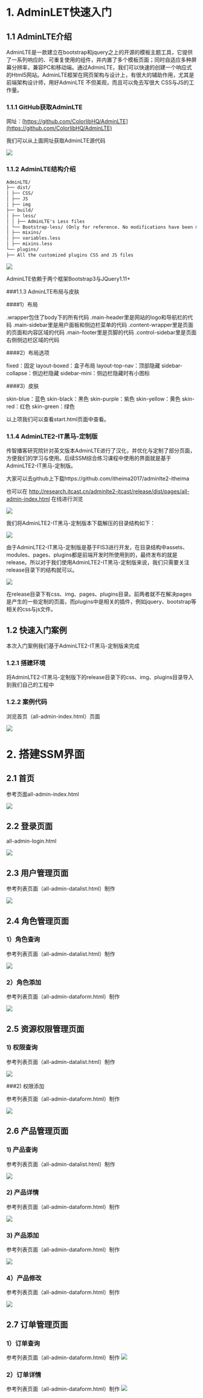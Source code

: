 # 1. AdminLET快速入门

## 1.1 AdminLTE介绍

AdminLTE是一款建立在bootstrap和jquery之上的开源的模板主题工具，它提供了一系列响应的、可重复使用的组件，并内置了多个模板页面；同时自适应多种屏幕分辨率，兼容PC和移动端。通过AdminLTE，我们可以快速的创建一个响应式的Html5网站。AdminLTE框架在网页架构与设计上，有很大的辅助作用，尤其是前端架构设计师，用好AdminLTE 不但美观，而且可以免去写很大
CSS与JS的工作量。

### 1.1.1 GitHub获取AdminLTE

网址：[https://github.com/ColorlibHQ/AdminLTE](https://github.com/ColorlibHQ/AdminLTE)

我们可以从上面网址获取AdminLTE源代码

![](img/adminlet/adminlet1.png)

### 1.1.2 AdminLTE结构介绍

```tex
AdminLTE/
├── dist/
│ ├── CSS/
│ ├── JS
│ ├── img
├── build/
│ ├── less/
│ │ ├── AdminLTE's Less files
│ └── Bootstrap-less/ (Only for reference. No modifications have been made)
│ ├── mixins/
│ ├── variables.less
│ ├── mixins.less
└── plugins/
├── All the customized plugins CSS and JS files
```

![](img/adminlet/adminlet2.png)

AdminLTE依赖于两个框架Bootstrap3与JQuery1.11+

###1.1.3 AdminLTE布局与皮肤

####1）布局

.wrapper包住了body下的所有代码
.main-header里是网站的logo和导航栏的代码
.main-sidebar里是用户面板和侧边栏菜单的代码
.content-wrapper里是页面的页面和内容区域的代码
.main-footer里是页脚的代码
.control-sidebar里是页面右侧侧边栏区域的代码

####2）布局选项

fixed：固定
layout-boxed：盒子布局
layout-top-nav：顶部隐藏
sidebar-collapse：侧边栏隐藏
sidebar-mini：侧边栏隐藏时有小图标

####3）皮肤

skin-blue：蓝色
skin-black：黑色
skin-purple：紫色
skin-yellow：黄色
skin-red：红色
skin-green：绿色

以上项我们可以查看start.html页面中查看。

### 1.1.4 AdminLTE2-IT黑马-定制版

传智播客研究院针对英文版本AdminLTE进行了汉化，并优化与定制了部分页面，方便我们的学习与使用。后续SSM综合练习课程中使用的界面就是基于AdminLTE2-IT黑马-定制版。

大家可以去github上下载https://github.com/itheima2017/adminlte2-itheima

也可以在 http://research.itcast.cn/adminlte2-itcast/release/dist/pages/all-admin-index.html 在线进行浏览

![](img/adminlet/adminlet3.png)

我们将AdminLTE2-IT黑马-定制版本下载解压的目录结构如下：

![](img/adminlet/adminlet4.png)

由于AdminLTE2-IT黑马-定制版是基于FIS3进行开发，在目录结构中assets、modules、pages、plugins都是前端开发时所使用到的，最终发布的就是release。所以对于我们使用AdminLTE2-IT黑马-定制版来说，我们只需要关注release目录下的结构就可以。

![](img/adminlet/adminlet5.png)

在release目录下有css、img、pages、plugins目录。前两者就不在解决pages是产生的一些定制的页面，而plugins中是相关的插件，例如jquery、bootstrap等相关的css与js文件。

## 1.2 快速入门案例

本次入门案例我们基于AdminLTE2-IT黑马-定制版来完成

### 1.2.1 搭建环境

将AdminLTE2-IT黑马-定制版下的release目录下的css、img、plugins目录导入到我们自己的工程中

### 1.2.2 案例代码

浏览首页（all-admin-index.html）页面

![](img/adminlet/adminlet3.png)

# 2. 搭建SSM界面

## 2.1 首页

参考页面all-admin-index.html

![](img/adminlet/adminlet3.png)

## 2.2 登录页面

all-admin-login.html

![](img/adminlet/adminlet6.png)

## 2.3 用户管理页面

参考列表页面（all-admin-datalist.html）制作

![](img/adminlet/adminlet7.png)

## 2.4 角色管理页面

### 1）角色查询

参考列表页面（all-admin-datalist.html）制作

![](img/adminlet/adminlet7.png)

### 2）角色添加

参考列表页面（all-admin-dataform.html）制作

![](img/adminlet/adminlet8.png)

## 2.5 资源权限管理页面

### 1) 权限查询

参考列表页面（all-admin-datalist.html）制作

![](img/adminlet/adminlet7.png)

###2) 权限添加

参考列表页面（all-admin-dataform.html）制作

![](img/adminlet/adminlet8.png)

## 2.6 产品管理页面

### 1) 产品查询

参考列表页面（all-admin-datalist.html）制作

![](img/adminlet/adminlet7.png)

### 2) 产品详情

参考列表页面（all-admin-dataform.html）制作

![](img/adminlet/adminlet8.png)

### 3) 产品添加

参考列表页面（all-admin-dataform.html）制作

![](img/adminlet/adminlet8.png)

### 4）产品修改

参考列表页面（all-admin-dataform.html）制作

![](img/adminlet/adminlet8.png)

## 2.7 订单管理页面

### 1）订单查询
参考列表页面（all-admin-dataform.html）制作
![](img/adminlet/adminlet8.png)

### 2）订单详情
参考列表页面（all-admin-dataform.html）制作
![](img/adminlet/adminlet8.png)
